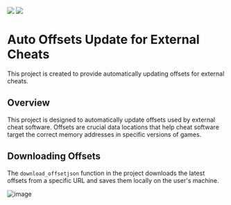 ![](https://img.shields.io/github/stars/refo0/auto-offsets)
![](https://img.shields.io/github/forks/refo0/auto-offsets)

# Auto Offsets Update for External Cheats

This project is created to provide automatically updating offsets for external cheats.

## Overview

This project is designed to automatically update offsets used by external cheat software. Offsets are crucial data locations that help cheat software target the correct memory addresses in specific versions of games.

## Downloading Offsets

The `download_offsetjson` function in the project downloads the latest offsets from a specific URL and saves them locally on the user's machine.

![image](https://github.com/ReFo0/auto-offsets/assets/77904942/3c538487-eb5c-463c-a963-cefe75e4da19)
